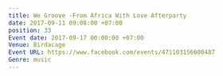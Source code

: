 ```yaml
---
title: We Groove -From Africa With Love Afterparty
date: 2017-09-11 09:08:00 +07:00
position: 33
Event date: 2017-09-17 00:00:00 +07:00
Venue: Birdacage
Event URL: https://www.facebook.com/events/471103156600487
Genre: music
---
```



